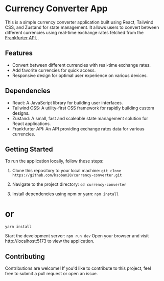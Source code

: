 
# Currency Converter App

This is a simple currency converter application built using React, Tailwind CSS, and Zustand for state management. It allows users to convert between different currencies using real-time exchange rates fetched from the [Frankfurter API.]( https://api.frankfurter.app)
.


## Features

- Convert between different currencies with real-time exchange rates.
- Add favorite currencies for quick access.
- Responsive design for optimal user experience on various devices.


## Dependencies

- React: A JavaScript library for building user interfaces.
- Tailwind CSS: A utility-first CSS framework for rapidly building custom designs.
- Zustand: A small, fast and scaleable state management solution for React applications.
- Frankfurter API: An API providing exchange rates data for various currencies.
## Getting Started

To run the application locally, follow these steps:

1. Clone this repository to your local machine:
`git clone https://github.com/ksoban20/currency-converter.git`

2. Navigate to the project directory:
`cd currency-converter`
3. Install dependencies using npm or yarn:
`npm install`
# or
`yarn install`

Start the development server:
`npm run dev`
Open your browser and visit http://localhost:5173 to view the application.
    
## Contributing

Contributions are welcome! If you'd like to contribute to this project, feel free to submit a pull request or open an issue.

